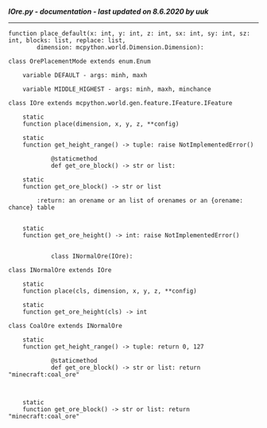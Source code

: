 ***IOre.py - documentation - last updated on 8.6.2020 by uuk***
___

    function place_default(x: int, y: int, z: int, sx: int, sy: int, sz: int, blocks: list, replace: list,
            dimension: mcpython.world.Dimension.Dimension):

    class OrePlacementMode extends enum.Enum

        variable DEFAULT - args: minh, maxh

        variable MIDDLE_HIGHEST - args: minh, maxh, minchance

    class IOre extends mcpython.world.gen.feature.IFeature.IFeature

        static
        function place(dimension, x, y, z, **config)

        static
        function get_height_range() -> tuple: raise NotImplementedError()
                
                @staticmethod
                def get_ore_block() -> str or list:

        static
        function get_ore_block() -> str or list
            
            :return: an orename or an list of orenames or an {orename: chance} table


        static
        function get_ore_height() -> int: raise NotImplementedError()
                
                
                class INormalOre(IOre):

    class INormalOre extends IOre

        static
        function place(cls, dimension, x, y, z, **config)

        static
        function get_ore_height(cls) -> int

    class CoalOre extends INormalOre

        static
        function get_height_range() -> tuple: return 0, 127
                
                @staticmethod
                def get_ore_block() -> str or list: return "minecraft:coal_ore"
                
                

        static
        function get_ore_block() -> str or list: return "minecraft:coal_ore"
                
                